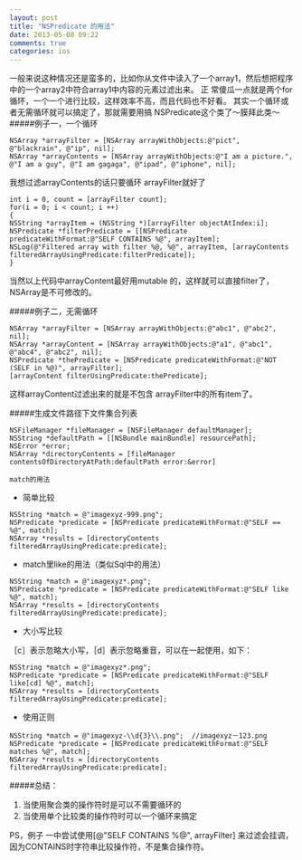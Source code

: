 ```yaml
---
layout: post
title: "NSPredicate 的用法"
date: 2013-05-08 09:22
comments: true
categories: ios
---
```

一般来说这种情况还是蛮多的，比如你从文件中读入了一个array1，然后想把程序中的一个array2中符合array1中内容的元素过滤出来。
正 常傻瓜一点就是两个for循环，一个一个进行比较，这样效率不高，而且代码也不好看。
其实一个循环或者无需循环就可以搞定了，那就需要用搞 NSPredicate这个类了～膜拜此类～
#####例子一，一个循环
```
NSArray *arrayFilter = [NSArray arrayWithObjects:@"pict", @"blackrain", @"ip", nil];
NSArray *arrayContents = [NSArray arrayWithObjects:@"I am a picture.", @"I am a guy", @"I am gagaga", @"ipad", @"iphone", nil];
```

我想过滤arrayContents的话只要循环 arrayFilter就好了

```
int i = 0, count = [arrayFilter count];
for(i = 0; i < count; i ++)
{
NSString *arrayItem = (NSString *)[arrayFilter objectAtIndex:i];
NSPredicate *filterPredicate = [[NSPredicate predicateWithFormat:@"SELF CONTAINS %@", arrayItem];
NSLog(@"Filtered array with filter %@, %@", arrayItem, [arrayContents filteredArrayUsingPredicate:filterPredicate]);
}
```
当然以上代码中arrayContent最好用mutable 的，这样就可以直接filter了，NSArray是不可修改的。

#####例子二，无需循环
```
NSArray *arrayFilter = [NSArray arrayWithObjects:@"abc1", @"abc2", nil];
NSArray *arrayContent = [NSArray arrayWithObjects:@"a1", @"abc1", @"abc4", @"abc2", nil];
NSPredicate *thePredicate = [NSPredicate predicateWithFormat:@"NOT (SELF in %@)", arrayFilter];
[arrayContent filterUsingPredicate:thePredicate];
```

这样arrayContent过滤出来的就是不包含 arrayFilter中的所有item了。

#####生成文件路径下文件集合列表
```
NSFileManager *fileManager = [NSFileManager defaultManager];
NSString *defaultPath = [[NSBundle mainBundle] resourcePath];
NSError *error;
NSArray *directoryContents = [fileManager contentsOfDirectoryAtPath:defaultPath error:&error]
```

`match的用法`

* 简单比较
   
```
NSString *match = @"imagexyz-999.png";
NSPredicate *predicate = [NSPredicate predicateWithFormat:@"SELF == %@", match];
NSArray *results = [directoryContents filteredArrayUsingPredicate:predicate];﻿
```

* match里like的用法（类似Sql中的用法）

```
NSString *match = @"imagexyz*.png";
NSPredicate *predicate = [NSPredicate predicateWithFormat:@"SELF like %@", match];
NSArray *results = [directoryContents filteredArrayUsingPredicate:predicate];﻿
```
* 大小写比较
  
［c］表示忽略大小写，［d］表示忽略重音，可以在一起使用，如下：

```
NSString *match = @"imagexyz*.png";
NSPredicate *predicate = [NSPredicate predicateWithFormat:@"SELF like[cd] %@", match];
NSArray *results = [directoryContents filteredArrayUsingPredicate:predicate];﻿
```

* 使用正则 

```
NSString *match = @"imagexyz-\\d{3}\\.png";  //imagexyz－123.png
NSPredicate *predicate = [NSPredicate predicateWithFormat:@"SELF matches %@", match];
NSArray *results = [directoryContents filteredArrayUsingPredicate:predicate];﻿
```

#####总结：
1. 当使用聚合类的操作符时是可以不需要循环的
2. 当使用单个比较类的操作符时可以一个循环来搞定

PS，例子 一中尝试使用[@"SELF CONTAINS %@", arrayFilter] 来过滤会挂调，因为CONTAINS时字符串比较操作符，不是集合操作符。